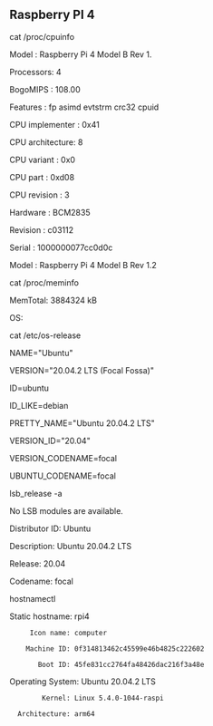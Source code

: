 ## Raspberry PI 4

cat /proc/cpuinfo

 
Model                  : Raspberry Pi 4 Model B Rev 1.

Processors: 4

BogoMIPS           : 108.00

Features              : fp asimd evtstrm crc32 cpuid

CPU implementer            : 0x41

CPU architecture: 8

CPU variant        : 0x0

CPU part             : 0xd08

CPU revision       : 3

 
Hardware            : BCM2835

Revision              : c03112

Serial                    : 1000000077cc0d0c

Model                  : Raspberry Pi 4 Model B Rev 1.2

 
cat /proc/meminfo

MemTotal:        3884324 kB

 
OS:

  cat /etc/os-release


  NAME="Ubuntu"

  VERSION="20.04.2 LTS (Focal Fossa)"

  ID=ubuntu

  ID_LIKE=debian

  PRETTY_NAME="Ubuntu 20.04.2 LTS"

  VERSION_ID="20.04"

  VERSION_CODENAME=focal

  UBUNTU_CODENAME=focal


  lsb_release -a

  No LSB modules are available.

  Distributor ID:   Ubuntu

  Description:        Ubuntu 20.04.2 LTS


  Release:              20.04

  Codename:         focal


hostnamectl

   Static hostname: rpi4
   
         Icon name: computer
         
        Machine ID: 0f314813462c45599e46b4825c222602
        
           Boot ID: 45fe831cc2764fa48426dac216f3a48e
           
  Operating System: Ubuntu 20.04.2 LTS
  
            Kernel: Linux 5.4.0-1044-raspi
            
      Architecture: arm64
      
